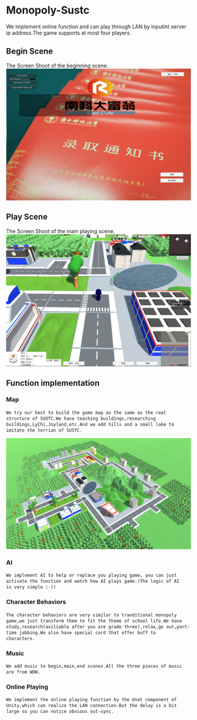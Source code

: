 # Monopoly-Sustc
  
  We implement online function and can play through LAN by inputint server ip address.The game supports at most four players.  
  
  
## Begin Scene
  The Screen Shoot of the beginning scene.  
  ![Begin.PNG](
        https://github.com/NevrThrw/Monopoly-SUSTC/blob/master/ScreenShoots/Begin.PNG
      )

## Play Scene
  The Screen Shoot of the main playing scene.  
  ![Play.PNG](https://github.com/NevrThrw/Monopoly-SUSTC/blob/master/ScreenShoots/Play.PNG)

## Function implementation
  
  ### Map
    We try our best to build the game map as the same as the real structure of SUSTC.We have teaching buildings,researching   buildings,LyChi,Joyland,etc.And we add hills and a small lake to imitate the terrian of SUSTC.    
    
  ![Terrian.PNG](https://github.com/NevrThrw/Monopoly-SUSTC/blob/master/ScreenShoots/Terrian.PNG)
  ### AI
    We implement AI to help or replace you playing game, you can just activate the function and watch how AI plays game.(The logic of AI   is very simple :-))     
  ### Character Behaviors
    The character behaviors are very similar to tranditional monopoly game,we just transform them to fit the theme of school life.We have   study,research(aviliable after you are grade three),relax,go out,part-time jobbing.We also have special card that offer buff to   characters.     
  ### Music
    We add music to begin,main,end scenes.All the three pieces of music are from WOW.    
  ### Online Playing
    We implement the online playing function by the Unet component of Unity,which can realize the LAN connection.But the delay is a bit   large so you can notice obvious out-sync.    
